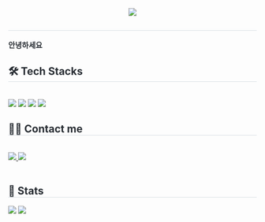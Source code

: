 <div align= "center">
    <img src="https://capsule-render.vercel.app/api?type=waving&color=0:db57ff,100:9598f9&height=180&text=yeonzeom&animation=fadeIn&fontColor=ffffff&fontSize=50" />
    </div>
    <div style="text-align: left;"> 
    <h2 style="border-bottom: 1px solid #d8dee4; color: #282d33;">  </h2>  
    <div style="font-weight: 700; font-size: 15px; text-align: left; color: #282d33;"> 안녕하세요 </div> 
    </div>
    <div style="text-align: left;">
    <h2 style="border-bottom: 1px solid #d8dee4; color: #282d33;"> 🛠️ Tech Stacks </h2> <br> 
    <div style="margin: ; text-align: left;" "text-align: left;"> <img src="https://img.shields.io/badge/Java-007396?style=for-the-badge&logo=Java&logoColor=white">
          <img src="https://img.shields.io/badge/Javascript-F7DF1E?style=for-the-badge&logo=Javascript&logoColor=white">
          <img src="https://img.shields.io/badge/HTML5-E34F26?style=for-the-badge&logo=HTML5&logoColor=white">
          <img src="https://img.shields.io/badge/CSS3-1572B6?style=for-the-badge&logo=CSS3&logoColor=white">
          </div>
    </div>
    <div style="text-align: left;">
    <h2 style="border-bottom: 1px solid #d8dee4; color: #282d33;"> 🧑‍💻 Contact me </h2> <br> 
    <div style="text-align: left;"> <a href=myunzeom> <img src="https://img.shields.io/badge/Instagram-E4405F?style=for-the-badge&logo=Instagram&logoColor=white&link=myunzeom"> </a>
         <a href=mailto:wjddus312@gmail.com> <img src="https://img.shields.io/badge/Gmail-EA4335?style=for-the-badge&logo=Gmail&logoColor=white&link=mailto:wjddus312@gmail.com"> </a>
          </div>  <br> 
    <div style="text-align: left;">  </div> 
    </div>
    <div style="text-align: left;"> 
    <h2 style="border-bottom: 1px solid #d8dee4; color: #282d33;"> 🏅 Stats </h2> <div style="text-align: left;"> <img src="https://github-readme-stats.vercel.app/api?username=yeonzeom&bg_color=180,fdfcfc,00000000&title_color=000000&text_color=000000"
         /> <img src="https://github-readme-stats.vercel.app/api/top-langs/?username=yeonzeom&layout=compact&bg_color=180,fdfcfc,00000000&title_color=000000&text_color=000000"
           /> </div> 
    </div>
    
